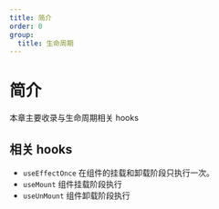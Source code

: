 ```yaml
---
title: 简介
order: 0
group:
  title: 生命周期
---
```


# 简介
本章主要收录与生命周期相关 hooks

## 相关 hooks
- `useEffectOnce` 在组件的挂载和卸载阶段只执行一次。
- `useMount` 组件挂载阶段执行
- `useUnMount` 组件卸载阶段执行

